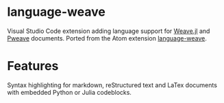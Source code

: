 # language-weave
Visual Studio Code extension adding language support for [Weave.jl](http://weavejl.mpastell.com/stable/) and [Pweave](http://mpastell.com/pweave/) documents. Ported from the Atom extension [language-weave](https://github.com/mpastell/language-weave).

# Features
Syntax highlighting for markdown, reStructured text and LaTex documents with embedded Python or Julia codeblocks.
